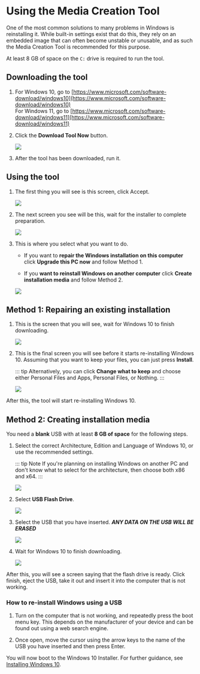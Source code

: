 # Using the Media Creation Tool

One of the most common solutions to many problems in Windows is reinstalling it. While built-in settings exist that do this, they rely on an embedded image that can often become unstable or unusable, and as such the Media Creation Tool is recommended for this purpose.

At least 8 GB of space on the `C:` drive is required to run the tool.

## Downloading the tool

1. For Windows 10, go to [https://www.microsoft.com/software-download/windows10](https://www.microsoft.com/software-download/windows10) <br>
   For Windows 11, go to [https://www.microsoft.com/software-download/windows11](https://www.microsoft.com/software-download/windows11)

2. Click the **Download Tool Now** button.

   ![](./img/using-the-media-creation-tool/downloadtoolnow.png)

3. After the tool has been downloaded, run it.

## Using the tool

1. The first thing you will see is this screen, click Accept.

   ![](./img/using-the-media-creation-tool/licenseterms.png)

2. The next screen you see will be this, wait for the installer to complete preparation.

   ![](./img/using-the-media-creation-tool/gettingthings.png)

3. This is where you select what you want to do.

   - If you want to **repair the Windows installation on this computer** click **Upgrade this PC now** and follow Method 1.

   - If you **want to reinstall Windows on another computer** click **Create installation media** and follow Method 2.

    ![](./img/using-the-media-creation-tool/whatdoyouwanttodo.png)

## Method 1: Repairing an existing installation

1. This is the screen that you will see, wait for Windows 10 to finish downloading.

   ![](./img/using-the-media-creation-tool/downloading.png)

2. This is the final screen you will see before it starts re-installing Windows 10. Assuming that you want to keep your files, you can just press **Install**.

   ::: tip
   Alternatively, you can click **Change what to keep** and choose either Personal Files and Apps, Personal Files, or Nothing.
   :::

   ![](./img/using-the-media-creation-tool/readytoinstall.png)

After this, the tool will start re-installing Windows 10.

## Method 2: Creating installation media

You need a **blank** USB with at least **8 GB of space** for the following steps.

1. Select the correct Architecture, Edition and Language of Windows 10, or use the recommended settings.

   ::: tip Note
   If you're planning on installing Windows on another PC and don't know what to select for the architecture, then choose both x86 and x64.
   :::

   ![](./img/using-the-media-creation-tool/changelanguagearchitecture.png)

2. Select **USB Flash Drive**.

   ![](./img/using-the-media-creation-tool/mediatouse.png)

3. Select the USB that you have inserted. ***ANY DATA ON THE USB WILL BE ERASED***

   ![](./img/using-the-media-creation-tool/selectusb.png)

4. Wait for Windows 10 to finish downloading.

   ![](./img/using-the-media-creation-tool/downloading.png)

After this, you will see a screen saying that the flash drive is ready. Click finish, eject the USB, take it out and insert it into the computer that is not working.

### How to re-install Windows using a USB

1. Turn on the computer that is not working, and repeatedly press the boot menu key. This depends on the manufacturer of your device and can be found out using a web search engine.

2. Once open, move the cursor using the arrow keys to the name of the USB you have inserted and then press Enter.

You will now boot to the Windows 10 Installer. For further guidance, see [Installing Windows 10](installing-windows-10).

